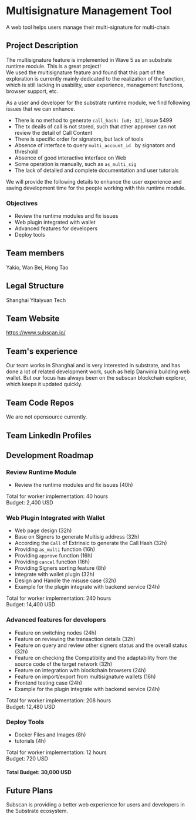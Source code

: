 # Multisignature Management Tool 
A web tool helps users manage their multi-signature for multi-chain

## Project Description  
The multisignature feature is implemented in Wave 5 as an substrate runtime module. This is a great project!  
We used the multisignature feature and found that this part of the exploration is currently mainly dedicated to the realization of the function, which is still lacking in usability, user experience, management functions, browser support, etc.  

As a user and developer for the substrate runtime module, we find following issues that we can enhance.  
- There is no method to generate `call_hash: [u8; 32]`, issue 5499
- The tx deails of call is not stored, such that other approver can not review the detail of Call Content
- There is specific order for signators, but lack of tools
- Absence of interface to query `multi_account_id ` by signators and threshold
- Absence of good interactive interface on Web
- Some operation is manually, such as `as_multi_sig`
- The lack of detailed and complete documentation and user tutorials


We will provide the following details to enhance the user experience and saving development time for the people working with this runtime module.

### Objectives
- Review the runtime modules and fix issues 
- Web plugin integrated with wallet
- Advanced features for developers
- Deploy tools

## Team members
Yakio, Wan Bei, Hong Tao

## Legal Structure
Shanghai Yitaiyuan Tech

## Team Website  
https://www.subscan.io/

## Team's experience
Our team works in Shanghai and is very interested in substrate, and has done a lot of related development work, such as help Darwinia building web wallet. But our focus has always been on the subscan blockchain explorer, which keeps it updated quickly.

## Team Code Repos  
We are not opensource currently.

## Team LinkedIn Profiles


## Development Roadmap  

### Review Runtime Module
- Review the runtime modules and fix issues  (40h)

Total for worker implementation: 40 hours  
Budget: 2,400 USD  

### Web Plugin Integrated with Wallet
- Web page design (32h)
- Base on Signers to generate Multisig address (32h)
- According the `Call` of Extrinsic to generate the Call Hash (32h)
- Providing `as_multi` function (16h)
- Providing `approve` function (16h)
- Providing `cancel` function (16h)
- Providing Signers sorting feature (8h)
- integrate with wallet plugin (32h)
- Design and Handle the misuse case (32h)
- Example for the plugin integrate with backend service (24h)

Total for worker implementation: 240 hours  
Budget: 14,400 USD  

### Advanced features for developers
- Feature on switching nodes (24h)
- Feature on reviewing the transaction details  (32h)
- Feature on query and review other signers status and the overall status (32h)
- Feature on checking the Compatiblity and the adaptability from the source code of the target network (32h)
- Feature on integration with blockchain browsers (24h)
- Feature on import/export from multisignature wallets (16h)
- Frontend testing case (24h)
- Example for the plugin integrate with backend service (24h)

Total for worker implementation: 208 hours  
Budget: 12,480 USD  

### Deploy Tools
- Docker Files and Images (8h)
- tutorials (4h)

Total for worker implementation: 12 hours  
Budget: 720 USD  

#### Total Budget: 30,000 USD

## Future Plans  
Subscan is providing a better web experience for users and developers in the Substrate ecosystem.

